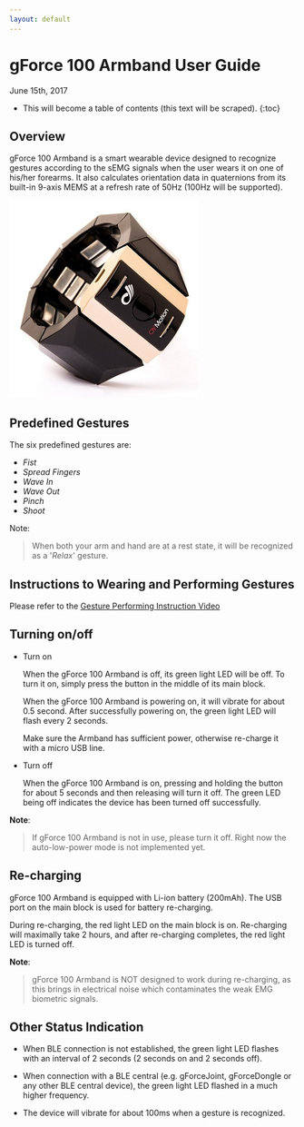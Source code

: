 ```yaml
---
layout: default
---
```


# gForce 100 Armband User Guide

June 15th, 2017

* This will become a table of contents (this text will be scraped).
{:toc}

## Overview
gForce 100 Armband is a smart wearable device designed to recognize gestures
according to the sEMG signals when the user wears it on one of his/her forearms.
It also calculates orientation data in quaternions from its built-in 9-axis
MEMS at a refresh rate of 50Hz (100Hz will be supported).

![gForce100Armband](/assets/images/gForce100Armband.jpg)

## Predefined Gestures
The six predefined gestures are:
* _Fist_
* _Spread Fingers_
* _Wave In_
* _Wave Out_
* _Pinch_
* _Shoot_

Note:
> When both your arm and hand are at a rest state, it will be recognized as a
> '_Relax_' gesture.

## Instructions to Wearing and Performing Gestures
Please refer to the [Gesture Performing Instruction Video](https://www.youtube.com/watch?v=wBsYJf0wrkk)

## Turning on/off
- Turn on

    When the gForce 100 Armband is off, its green light LED will be off. To turn
    it on, simply press the button in the middle of its main block.

    When the gForce 100 Armband is powering on, it will vibrate for about 0.5 second.
    After successfully powering on, the green light LED will flash every 2
    seconds.

    Make sure the Armband has sufficient power, otherwise re-charge it with
    a micro USB line.

- Turn off

    When the gForce 100 Armband is on, pressing and holding the button for about 5
    seconds and then releasing will turn it off. The green LED being off
    indicates the device has been turned off successfully.

**Note**:
> If gForce 100 Armband is not in use, please turn it off. Right now the
> auto-low-power mode is not implemented yet.

## Re-charging
gForce 100 Armband is equipped with Li-ion battery (200mAh). The USB port on
the main block is used for battery re-charging.

During re-charging, the red light LED on the main block is on. Re-charging will
maximally take 2 hours, and after re-charging completes, the red light LED is
turned off.

**Note**:
>gForce 100 Armband is NOT designed to work during re-charging, as this brings in
>electrical noise which contaminates the weak EMG biometric signals.

## Other Status Indication

- When BLE connection is not established, the green light LED flashes with an
  interval of 2 seconds (2 seconds on and 2 seconds off).

- When connection with a BLE central (e.g. gForceJoint, gForceDongle or any
  other BLE central device), the green light LED flashed in a much higher
  frequency.

- The device will vibrate for about 100ms when a gesture is recognized.
